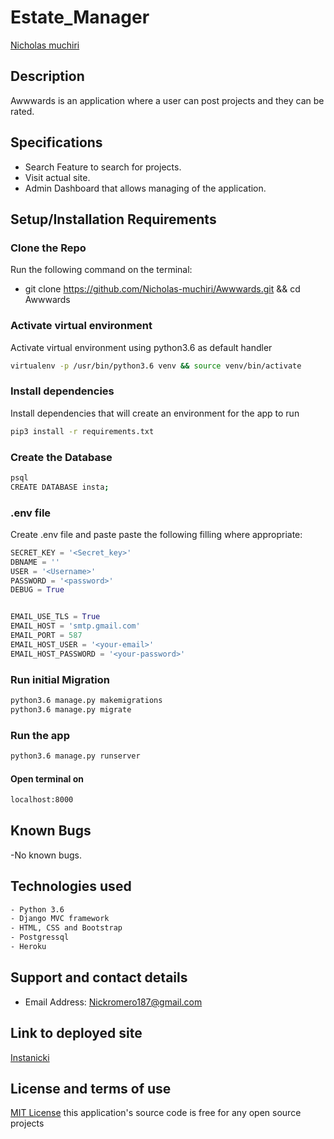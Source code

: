 # Estate_Manager
[Nicholas muchiri](https://github.com/Nicholas-muchiri) 

## Description
Awwwards is an application where a user can post projects and they can be rated.


## Specifications
- Search Feature to search for projects.
- Visit actual site.
- Admin Dashboard that allows managing of the application.


## Setup/Installation Requirements

### Clone the Repo
Run the following command on the terminal:
- git clone https://github.com/Nicholas-muchiri/Awwwards.git && cd Awwwards

### Activate virtual environment

Activate virtual environment using python3.6 as default handler

```sh
virtualenv -p /usr/bin/python3.6 venv && source venv/bin/activate
```

### Install dependencies

Install dependencies that will create an environment for the app to run

```sh
pip3 install -r requirements.txt
```

### Create the Database

```sh
psql
CREATE DATABASE insta;
```

### .env file
Create .env file and paste paste the following filling where appropriate:

```python
SECRET_KEY = '<Secret_key>'
DBNAME = ''
USER = '<Username>'
PASSWORD = '<password>'
DEBUG = True


EMAIL_USE_TLS = True
EMAIL_HOST = 'smtp.gmail.com'
EMAIL_PORT = 587
EMAIL_HOST_USER = '<your-email>'
EMAIL_HOST_PASSWORD = '<your-password>'
```

### Run initial Migration
```sh
python3.6 manage.py makemigrations
python3.6 manage.py migrate
```

### Run the app
```sh
python3.6 manage.py runserver
```
#### Open terminal on
```sh
localhost:8000
```

## Known Bugs
  -No known bugs.  

## Technologies used

```sh
- Python 3.6
- Django MVC framework
- HTML, CSS and Bootstrap
- Postgressql
- Heroku
```

## Support and contact details
 - Email Address: Nickromero187@gmail.com

## Link to deployed site
[Instanicki](https://instanicki.herokuapp.com/) 


## License and terms of use

[MIT License](license) this application's source code is free for any open source projects


